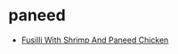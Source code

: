 # paneed

 * [Fusilli With Shrimp And Paneed Chicken](../../index/f/fusilli-with-shrimp-and-paneed-chicken-720.json)
